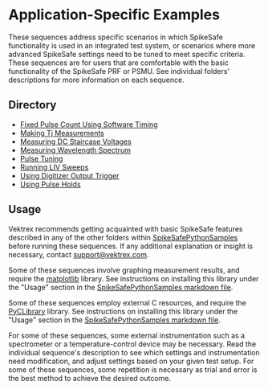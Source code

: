 # Application-Specific Examples

These sequences address specific scenarios in which SpikeSafe functionality is used in an integrated test system, or scenarios where more advanced SpikeSafe settings need to be tuned to meet specific criteria. These sequences are for users that are comfortable with the basic functionality of the SpikeSafe PRF or PSMU. See individual folders' descriptions for more information on each sequence.

## Directory
- [Fixed Pulse Count Using Software Timing](fixed_pulse_count_using_software_timing)
- [Making Tj Measurements](making_tj_measurements)
- [Measuring DC Staircase Voltages](measuring_dc_staircase_voltages)
- [Measuring Wavelength Spectrum](measuring_wavelength_spectrum)
- [Pulse Tuning](pulse_tuning)
- [Running LIV Sweeps](running_liv_sweeps)
- [Using Digitizer Output Trigger](using_digitizer_output_trigger)
- [Using Pulse Holds](using_pulse_holds)

## Usage

Vektrex recommends getting acquainted with basic SpikeSafe features described in any of the other folders within [SpikeSafePythonSamples](/../../) before running these sequences. If any additional explanation or insight is necessary, contact support@vektrex.com. 

Some of these sequences involve graphing measurement results, and require the [matplotlib](https://matplotlib.org/) library. See instructions on installing this library under the "Usage" section in the [SpikeSafePythonSamples markdown file](/README.md#installing-matplotlib-package).

Some of these sequences employ external C resources, and require the [PyCLibrary](https://pyclibrary.readthedocs.io/en/latest/) library. See instructions on installing this library under the "Usage" section in the [SpikeSafePythonSamples markdown file](/README.md#installing-pyclibrary-package).

For some of these sequences, some external instrumentation such as a spectrometer or a temperature-control device may be necessary. Read the individual sequence's description to see which settings and instrumentation need modification, and adjust settings based on your given test setup. For some of these sequences, some repetition is necessary as trial and error is the best method to achieve the desired outcome.

